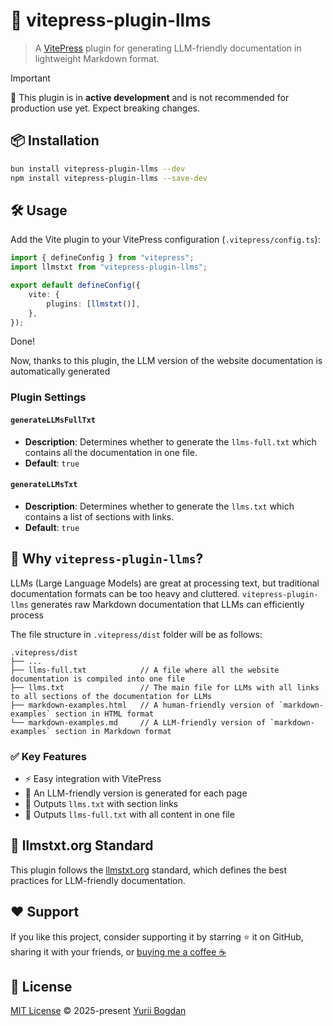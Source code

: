# 📜 vitepress-plugin-llms

> A [VitePress](https://vitepress.dev/) plugin for generating LLM-friendly documentation in lightweight Markdown format.

> [!IMPORTANT]
> 🚧 This plugin is in **active development** and is not recommended for production use yet. Expect breaking changes.

## 📦 Installation

```bash
bun install vitepress-plugin-llms --dev
npm install vitepress-plugin-llms --save-dev
```

## 🛠️ Usage

Add the Vite plugin to your VitePress configuration (`.vitepress/config.ts`):

```ts
import { defineConfig } from "vitepress";
import llmstxt from "vitepress-plugin-llms";

export default defineConfig({
	vite: {
		plugins: [llmstxt()],
	},
});
```

Done!

Now, thanks to this plugin, the LLM version of the website documentation is automatically generated

### Plugin Settings

#### `generateLLMsFullTxt`

- **Description**: Determines whether to generate the `llms-full.txt` which contains all the documentation in one file.
- **Default**: `true`

#### `generateLLMsTxt`

- **Description**: Determines whether to generate the `llms.txt` which contains a list of sections with links.
- **Default**: `true`

## 🚀 Why `vitepress-plugin-llms`?

LLMs (Large Language Models) are great at processing text, but traditional documentation formats can be too heavy and cluttered. `vitepress-plugin-llms` generates raw Markdown documentation that LLMs can efficiently process

The file structure in `.vitepress/dist` folder will be as follows:

```plaintext
.vitepress/dist
├── ...
├── llms-full.txt            // A file where all the website documentation is compiled into one file
├── llms.txt                 // The main file for LLMs with all links to all sections of the documentation for LLMs
├── markdown-examples.html   // A human-friendly version of `markdown-examples` section in HTML format
└── markdown-examples.md     // A LLM-friendly version of `markdown-examples` section in Markdown format
```

### ✅ Key Features

-   ⚡️ Easy integration with VitePress
-   🤖 An LLM-friendly version is generated for each page
-   📝 Outputs `llms.txt` with section links
-   📖 Outputs `llms-full.txt` with all content in one file

## 📖 llmstxt.org Standard

This plugin follows the [llmstxt.org](https://llmstxt.org/) standard, which defines the best practices for LLM-friendly documentation.

## ❤️ Support

If you like this project, consider supporting it by starring ⭐ it on GitHub, sharing it with your friends, or [buying me a coffee ☕](https://github.com/okineadev/vitepress-plugin-llms?sponsor=1)

## 📜 License

[MIT License](./LICENSE) © 2025-present [Yurii Bogdan](https://github.com/okineadev)
